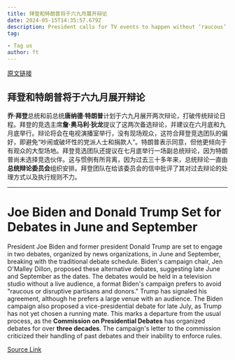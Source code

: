 ```yaml
---
title: 拜登和特朗普将于六九月展开辩论
date: 2024-05-15T14:35:57.679Z
description: President calls for TV events to happen without ‘raucous’ live audience
tag: 

- Tag us
author: ft
---
```


[原文链接](https://ft.com/content/a14402ef-2ebc-4581-80a1-678bf0fa5b34)

## 拜登和特朗普将于六九月展开辩论

**乔·拜登**总统和前总统**唐纳德·特朗普**计划于六九月展开两次辩论，打破传统辩论日程。拜登的竞选主席**詹·奥马利·狄龙**提议了这两次备选辩论，并建议在六月底和九月底举行。辩论将会在电视演播室举行，没有现场观众，这符合拜登竞选团队的偏好，即避免“吵闹或破坏性的党派人士和捐款人”。特朗普表示同意，但他更倾向于有观众的大型场地。拜登竞选团队还提议在七月底举行一场副总统辩论，因为特朗普尚未选择竞选伙伴。这与惯例有所背离，因为过去三十多年来，总统辩论一直由**总统辩论委员会**组织安排。拜登团队在给该委员会的信中批评了其对过去辩论的处理方式以及执行规则不力。

---

# Joe Biden and Donald Trump Set for Debates in June and September

President Joe Biden and former president Donald Trump are set to engage in two debates, organized by news organizations, in June and September, breaking with the traditional debate schedule. Biden's campaign chair, Jen O'Malley Dillon, proposed these alternative debates, suggesting late June and September as the dates. The debates would be held in a television studio without a live audience, a format Biden's campaign prefers to avoid "raucous or disruptive partisans and donors." Trump has signaled his agreement, although he prefers a large venue with an audience. The Biden campaign also proposed a vice-presidential debate for late July, as Trump has not yet chosen a running mate. This marks a departure from the usual process, as the **Commission on Presidential Debates** has organized debates for over **three decades**. The campaign's letter to the commission criticized their handling of past debates and their inability to enforce rules.

[Source Link](https://ft.com/content/a14402ef-2ebc-4581-80a1-678bf0fa5b34)

